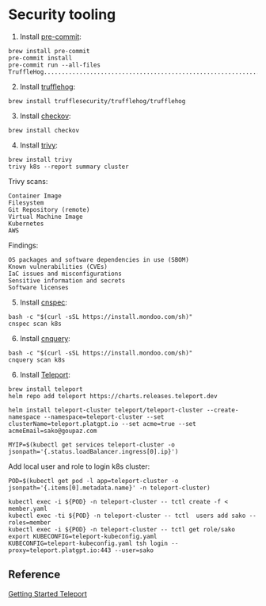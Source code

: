 # Security tooling

1. Install [pre-commit](https://pre-commit.com):
```
brew install pre-commit
pre-commit install
pre-commit run --all-files
TruffleHog...............................................................Passed
```

2. Install [trufflehog](https://github.com/trufflesecurity/trufflehog):
```
brew install trufflesecurity/trufflehog/trufflehog
```

3. Install [checkov](https://github.com/bridgecrewio/checkov):
```
brew install checkov
```

4. Install [trivy](https://github.com/aquasecurity/trivy):
```
brew install trivy
trivy k8s --report summary cluster
```

Trivy scans:
```
Container Image
Filesystem
Git Repository (remote)
Virtual Machine Image
Kubernetes
AWS
```
Findings:
```
OS packages and software dependencies in use (SBOM)
Known vulnerabilities (CVEs)
IaC issues and misconfigurations
Sensitive information and secrets
Software licenses
```

5. Install [cnspec](https://github.com/mondoohq/cnspec):
```
bash -c "$(curl -sSL https://install.mondoo.com/sh)"
cnspec scan k8s
```

6. Install [cnquery](https://github.com/mondoohq/cnquery):
```
bash -c "$(curl -sSL https://install.mondoo.com/sh)"
cnquery scan k8s
```

6. Install [Teleport](https://github.com/gravitational/teleport):
```
brew install teleport
helm repo add teleport https://charts.releases.teleport.dev

helm install teleport-cluster teleport/teleport-cluster --create-namespace --namespace=teleport-cluster --set clusterName=teleport.platgpt.io --set acme=true --set acmeEmail=sako@goupaz.com

MYIP=$(kubectl get services teleport-cluster -o jsonpath='{.status.loadBalancer.ingress[0].ip}')
```

Add local user and role to login k8s cluster:
```
POD=$(kubectl get pod -l app=teleport-cluster -o jsonpath='{.items[0].metadata.name}' -n teleport-cluster)

kubectl exec -i ${POD} -n teleport-cluster -- tctl create -f < member.yaml 
kubectl exec -ti ${POD} -n teleport-cluster -- tctl  users add sako --roles=member
kubectl exec -i ${POD} -n teleport-cluster -- tctl get role/sako
export KUBECONFIG=teleport-kubeconfig.yaml
KUBECONFIG=teleport-kubeconfig.yaml tsh login --proxy=teleport.platgpt.io:443 --user=sako

```

## Reference
[Getting Started Teleport](https://goteleport.com/docs/kubernetes-access/getting-started/cluster)

